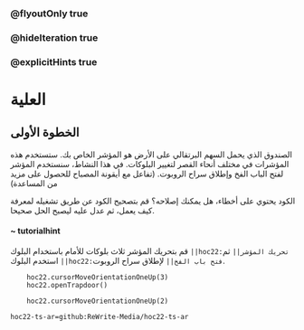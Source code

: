 ### @flyoutOnly true
### @hideIteration true
### @explicitHints true


# العلية

## الخطوة الأولى
الصندوق الذي يحمل السهم البرتقالي على الأرض هو المؤشر الخاص بك. ستستخدم هذه المؤشرات في مختلف أنحاء القصر لتغيير البلوكات. في هذا النشاط، سنستخدم المؤشر لفتح الباب الفخ وإطلاق سراح الروبوت. (تفاعل مع أيقونة المصباح للحصول على مزيد من المساعدة)

الكود يحتوي على أخطاء، هل يمكنك إصلاحه؟ قم بتصحيح الكود عن طريق تشغيله لمعرفة كيف يعمل، ثم عدل عليه ليصبح الحل صحيحا.

#### ~ tutorialhint 
قم بتحريك المؤشر ثلاث بلوكات للأمام باستخدام البلوك ``||hoc22:تحريك المؤشر||`` ثم استخدم البلوك ``||hoc22:فتح باب الفخ||`` لإطلاق سراح الروبوت.


```ghost
    hoc22.cursorMoveOrientationOneUp(3)
    hoc22.openTrapdoor()
```
```template
    hoc22.cursorMoveOrientationOneUp(2)     
```
```package
hoc22-ts-ar=github:ReWrite-Media/hoc22-ts-ar
```